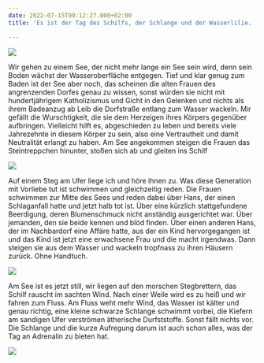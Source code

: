 ```yaml
---
date: 2022-07-15T00:12:27.000+02:00
title: 'Es ist der Tag des Schilfs, der Schlange und der Wasserlilie. '

---
```

![](/uploads/schilf-1.jpg)

Wir gehen zu einem See, der nicht mehr lange ein See sein wird, denn sein Boden wächst der Wasseroberfläche entgegen. Tief und klar genug zum Baden ist der See aber noch, das scheinen die alten Frauen des angrenzenden Dorfes genau zu wissen, sonst würden sie nicht mit hundertjährigem Katholizismus und Gicht in den Gelenken und nichts als ihrem Badeanzug ab Leib die Dorfstraße entlang zum Wasser wackeln. Mir gefällt die Wurschtigkeit, die sie dem Herzeigen ihres Körpers gegenüber aufbringen. Vielleicht hilft es, abgeschieden zu leben und bereits viele Jahrezehnte in diesem Körper zu sein, also eine Vertrautheit und damit Neutralität erlangt zu haben. Am See angekommen steigen die Frauen das Steintreppchen hinunter, stoßen sich ab und gleiten ins Schilf

![](/uploads/wasserlilie.jpg)

Auf einem Steg am Ufer liege ich und höre ihnen zu. Was diese Generation mit Vorliebe tut ist schwimmen und gleichzeitig reden. Die Frauen schwimmen zur Mitte des Sees und reden dabei über Hans, der einen Schlaganfall hatte und jetzt halb tot ist. Über eine kürzlich stattgefundene Beerdigung, deren Blumenschmuck nicht anständig  ausgerichtet war. Über jemanden, den sie beide kennen und blöd finden. Über einen anderen Hans, der im Nachbardorf eine Affäre hatte, aus der ein Kind hervorgegangen ist und das Kind ist jetzt eine erwachsene Frau und die macht irgendwas. Dann steigen sie aus dem Wasser und wackeln tropfnass zu ihren Häusern zurück. Ohne Handtuch.

![](/uploads/isar-2.jpg)

Am See ist es jetzt still, wir liegen auf den morschen Stegbrettern, das Schilf rauscht im sachten Wind. Nach einer Weile wird es zu heiß und wir fahren zum Fluss. Am Fluss weht mehr Wind, das Wasser ist kälter und genau richtig, eine kleine schwarze Schlange schwimmt vorbei, die Kiefern am sandigen Ufer verströmen ätherische Durfststoffe. Sonst fällt nichts vor. Die Schlange und die kurze Aufregung darum ist auch schon alles, was der Tag an Adrenalin zu bieten hat.

![](/uploads/wasser-fusse.jpg)